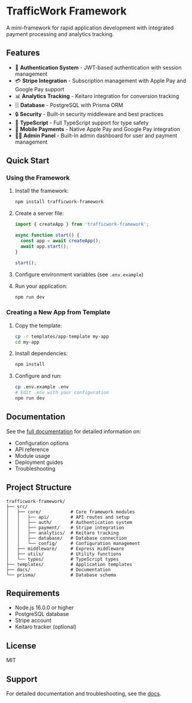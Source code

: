 # TrafficWork Framework

A mini-framework for rapid application development with integrated payment processing and analytics tracking.

## Features

- 🔐 **Authentication System** - JWT-based authentication with session management
- 💳 **Stripe Integration** - Subscription management with Apple Pay and Google Pay support
- 📊 **Analytics Tracking** - Keitaro integration for conversion tracking
- 🗄️ **Database** - PostgreSQL with Prisma ORM
- 🔒 **Security** - Built-in security middleware and best practices
- 🚀 **TypeScript** - Full TypeScript support for type safety
- 📱 **Mobile Payments** - Native Apple Pay and Google Pay integration
- 👨‍💼 **Admin Panel** - Built-in admin dashboard for user and payment management

## Quick Start

### Using the Framework

1. Install the framework:
   ```bash
   npm install trafficwork-framework
   ```

2. Create a server file:
   ```typescript
   import { createApp } from 'trafficwork-framework';

   async function start() {
     const app = await createApp();
     await app.start();
   }

   start();
   ```

3. Configure environment variables (see `.env.example`)

4. Run your application:
   ```bash
   npm run dev
   ```

### Creating a New App from Template

1. Copy the template:
   ```bash
   cp -r templates/app-template my-app
   cd my-app
   ```

2. Install dependencies:
   ```bash
   npm install
   ```

3. Configure and run:
   ```bash
   cp .env.example .env
   # Edit .env with your configuration
   npm run dev
   ```

## Documentation

See the [full documentation](docs/README.md) for detailed information on:

- Configuration options
- API reference
- Module usage
- Deployment guides
- Troubleshooting

## Project Structure

```
trafficwork-framework/
├── src/
│   ├── core/           # Core framework modules
│   │   ├── api/        # API routes and setup
│   │   ├── auth/       # Authentication system
│   │   ├── payment/    # Stripe integration
│   │   ├── analytics/  # Keitaro tracking
│   │   ├── database/   # Database connection
│   │   └── config/     # Configuration management
│   ├── middleware/     # Express middleware
│   ├── utils/          # Utility functions
│   └── types/          # TypeScript types
├── templates/          # Application templates
├── docs/               # Documentation
└── prisma/             # Database schema
```

## Requirements

- Node.js 16.0.0 or higher
- PostgreSQL database
- Stripe account
- Keitaro tracker (optional)

## License

MIT

## Support

For detailed documentation and troubleshooting, see the [docs](docs/README.md).

